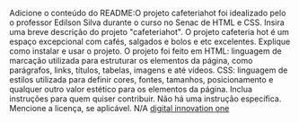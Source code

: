 Adicione o conteúdo do README:O projeto cafeteriahot foi idealizado pelo o professor Edilson Silva durante o curso no Senac de HTML e CSS.
Insira uma breve descrição do projeto "cafeteriahot". O projeto cafeteria hot é um espaço excepcional com cafés, salgados e bolos e etc excelentes.
Explique como instalar e usar o projeto. O projeto foi feito em HTML: linguagem de marcação utilizada para estruturar os elementos da página, como 
parágrafos, links, títulos, tabelas, imagens e até vídeos. CSS: linguagem de estilos utilizada para definir cores, fontes, tamanhos,
posicionamento e qualquer outro valor estético para os elementos da página.
Inclua instruções para quem quiser contribuir. Não há uma instrução específica.
Mencione a licença, se aplicável. N/A
[digital innovation one](https://www.dio.me/)

